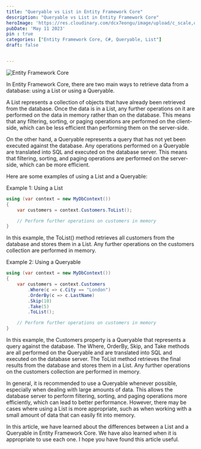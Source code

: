 ```yaml
---
title: "Queryable vs List in Entity Framework Core"
description: "Queryable vs List in Entity Framework Core"
heroImage: 'https://res.cloudinary.com/dcx7eongu/image/upload/c_scale,q_60,w_1000/v1700216547/EF_core_hsskrb.jpg'
pubDate: 'May 11 2023'
pin : true
categories: ["Entity Framework Core, C#, Queryable, List"]
draft: false


---
```


![Entity Framework Core](https://res.cloudinary.com/dcx7eongu/image/upload/v1683798533/maxresdefault_e75lub.jpg)

In Entity Framework Core, there are two main ways to retrieve data from a database: using a List or using a Queryable.

A List represents a collection of objects that have already been retrieved from the database. Once the data is in a List, any further operations on it are performed on the data in memory rather than on the database. This means that any filtering, sorting, or paging operations are performed on the client-side, which can be less efficient than performing them on the server-side.

On the other hand, a Queryable represents a query that has not yet been executed against the database. Any operations performed on a Queryable are translated into SQL and executed on the database server. This means that filtering, sorting, and paging operations are performed on the server-side, which can be more efficient.

Here are some examples of using a List and a Queryable:

Example 1: Using a List

```csharp
using (var context = new MyDbContext())
{
    var customers = context.Customers.ToList();

    // Perform further operations on customers in memory
}
```

In this example, the ToList() method retrieves all customers from the database and stores them in a List. Any further operations on the customers collection are performed in memory.

Example 2: Using a Queryable

```csharp
using (var context = new MyDbContext())
{
    var customers = context.Customers
        .Where(c => c.City == "London")
        .OrderBy(c => c.LastName)
        .Skip(10)
        .Take(5)
        .ToList();

    // Perform further operations on customers in memory
}
```
In this example, the Customers property is a Queryable that represents a query against the database. The Where, OrderBy, Skip, and Take methods are all performed on the Queryable and are translated into SQL and executed on the database server. The ToList method retrieves the final results from the database and stores them in a List. Any further operations on the customers collection are performed in memory.

In general, it is recommended to use a Queryable whenever possible, especially when dealing with large amounts of data. This allows the database server to perform filtering, sorting, and paging operations more efficiently, which can lead to better performance. However, there may be cases where using a List is more appropriate, such as when working with a small amount of data that can easily fit into memory.

In this article, we have learned about the differences between a List and a Queryable in Entity Framework Core. We have also learned when it is appropriate to use each one. I hope you have found this article useful.

